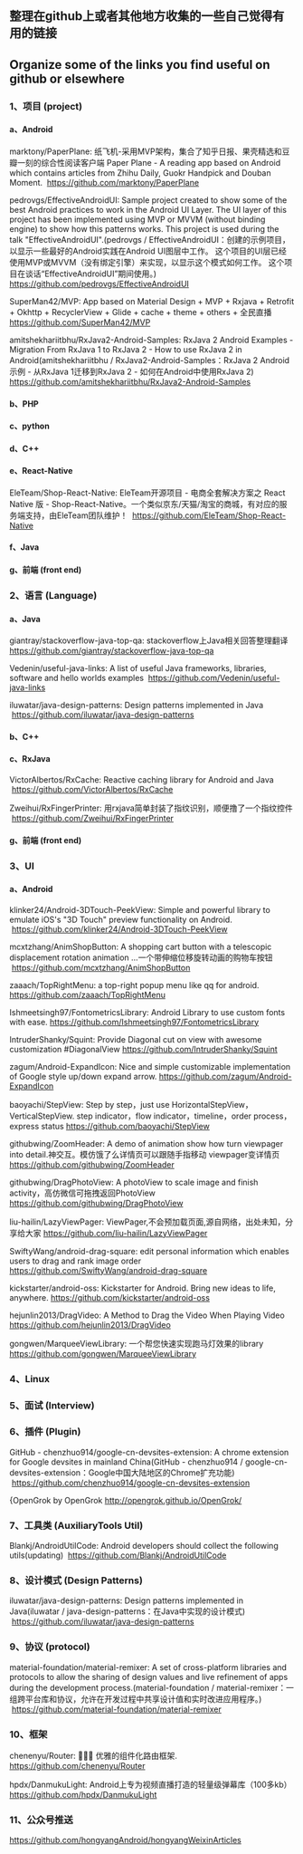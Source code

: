 ## 整理在github上或者其他地方收集的一些自己觉得有用的链接
## Organize some of the links you find useful on github or elsewhere

### 1、项目 (project)
#### a、Android

marktony/PaperPlane: 纸飞机-采用MVP架构，集合了知乎日报、果壳精选和豆瓣一刻的综合性阅读客户端 Paper Plane - A reading app based on Android which contains articles from Zhihu Daily, Guokr Handpick and Douban Moment.  https://github.com/marktony/PaperPlane

pedrovgs/EffectiveAndroidUI: Sample project created to show some of the best Android practices to work in the Android UI Layer. The UI layer of this project has been implemented using MVP or MVVM (without binding engine) to show how this patterns works. This project is used during the talk "EffectiveAndroidUI".(pedrovgs / EffectiveAndroidUI：创建的示例项目，以显示一些最好的Android实践在Android UI图层中工作。 这个项目的UI层已经使用MVP或MVVM（没有绑定引擎）来实现，以显示这个模式如何工作。 这个项目在谈话“EffectiveAndroidUI”期间使用。)  https://github.com/pedrovgs/EffectiveAndroidUI

SuperMan42/MVP: App based on Material Design + MVP + Rxjava + Retrofit + Okhttp + RecyclerView + Glide + cache + theme + others + 全民直播  https://github.com/SuperMan42/MVP

amitshekhariitbhu/RxJava2-Android-Samples: RxJava 2 Android Examples - Migration From RxJava 1 to RxJava 2 - How to use RxJava 2 in Android(amitshekhariitbhu / RxJava2-Android-Samples：RxJava 2 Android示例 - 从RxJava 1迁移到RxJava 2 - 如何在Android中使用RxJava 2)  https://github.com/amitshekhariitbhu/RxJava2-Android-Samples







#### b、PHP

#### c、python

#### d、C++

#### e、React-Native
EleTeam/Shop-React-Native: EleTeam开源项目 - 电商全套解决方案之 React Native 版 - Shop-React-Native。一个类似京东/天猫/淘宝的商城，有对应的服务端支持，由EleTeam团队维护！  https://github.com/EleTeam/Shop-React-Native

#### f、Java

#### g、前端 (front end)

### 2、语言 (Language)

#### a、Java

giantray/stackoverflow-java-top-qa: stackoverflow上Java相关回答整理翻译 
https://github.com/giantray/stackoverflow-java-top-qa

Vedenin/useful-java-links: A list of useful Java frameworks, libraries, software and hello worlds examples  https://github.com/Vedenin/useful-java-links

iluwatar/java-design-patterns: Design patterns implemented in Java  https://github.com/iluwatar/java-design-patterns

#### b、C++

#### c、RxJava

VictorAlbertos/RxCache: Reactive caching library for Android and Java  https://github.com/VictorAlbertos/RxCache

Zweihui/RxFingerPrinter: 用rxjava简单封装了指纹识别，顺便撸了一个指纹控件  https://github.com/Zweihui/RxFingerPrinter

#### g、前端 (front end)



### 3、UI

#### a、Android

klinker24/Android-3DTouch-PeekView: Simple and powerful library to emulate iOS's "3D Touch" preview functionality on Android.  https://github.com/klinker24/Android-3DTouch-PeekView

mcxtzhang/AnimShopButton: A shopping cart button with a telescopic displacement rotation animation ...一个带伸缩位移旋转动画的购物车按钮  https://github.com/mcxtzhang/AnimShopButton

zaaach/TopRightMenu: a top-right popup menu like qq for android.  https://github.com/zaaach/TopRightMenu

Ishmeetsingh97/FontometricsLibrary: Android Library to use custom fonts with ease.  https://github.com/Ishmeetsingh97/FontometricsLibrary

IntruderShanky/Squint: Provide Diagonal cut on view with awesome customization #DiagonalView  https://github.com/IntruderShanky/Squint

zagum/Android-ExpandIcon: Nice and simple customizable implementation of Google style up/down expand arrow.  https://github.com/zagum/Android-ExpandIcon

baoyachi/StepView: Step by step，just use HorizontalStepView，VerticalStepView. step indicator，flow indicator，timeline，order process，express status  https://github.com/baoyachi/StepView

githubwing/ZoomHeader: A demo of animation show how turn viewpager into detail.神交互。模仿饿了么详情页可以跟随手指移动 viewpager变详情页  https://github.com/githubwing/ZoomHeader

githubwing/DragPhotoView: A photoView to scale image and finish activity，高仿微信可拖拽返回PhotoView  https://github.com/githubwing/DragPhotoView

liu-hailin/LazyViewPager: ViewPager,不会预加载页面,源自网络，出处未知，分享给大家  https://github.com/liu-hailin/LazyViewPager

SwiftyWang/android-drag-square: edit personal information which enables users to drag and rank image order  https://github.com/SwiftyWang/android-drag-square

kickstarter/android-oss: Kickstarter for Android. Bring new ideas to life, anywhere.  https://github.com/kickstarter/android-oss

hejunlin2013/DragVideo: A Method to Drag the Video When Playing Video  https://github.com/hejunlin2013/DragVideo

gongwen/MarqueeViewLibrary: 一个帮您快速实现跑马灯效果的library  https://github.com/gongwen/MarqueeViewLibrary








### 4、Linux


### 5、面试 (Interview)

### 6、插件 (Plugin)

GitHub - chenzhuo914/google-cn-devsites-extension: A chrome extension for Google devsites in mainland China(GitHub - chenzhuo914 / google-cn-devsites-extension：Google中国大陆地区的Chrome扩充功能)  https://github.com/chenzhuo914/google-cn-devsites-extension

{OpenGrok by OpenGrok  http://opengrok.github.io/OpenGrok/

### 7、工具类 (AuxiliaryTools  Util)

Blankj/AndroidUtilCode: Android developers should collect the following utils(updating)  https://github.com/Blankj/AndroidUtilCode

### 8、设计模式 (Design Patterns)

iluwatar/java-design-patterns: Design patterns implemented in Java(iluwatar / java-design-patterns：在Java中实现的设计模式)  https://github.com/iluwatar/java-design-patterns

### 9、协议 (protocol)

material-foundation/material-remixer: A set of cross-platform libraries and protocols to allow the sharing of design values and live refinement of apps during the development process.(material-foundation / material-remixer：一组跨平台库和协议，允许在开发过程中共享设计值和实时改进应用程序。)  https://github.com/material-foundation/material-remixer

### 10、框架

chenenyu/Router: 🚀🚀🚀 优雅的组件化路由框架.  https://github.com/chenenyu/Router

hpdx/DanmukuLight: Android上专为视频直播打造的轻量级弹幕库（100多kb）  https://github.com/hpdx/DanmukuLight

### 11、公众号推送

https://github.com/hongyangAndroid/hongyangWeixinArticles




